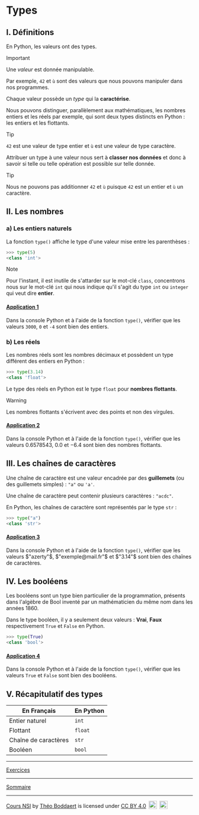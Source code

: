 # Types

## I. Définitions

En Python, les valeurs ont des types. 

> [!IMPORTANT]
> Une *valeur* est donnée manipulable.

Par exemple, `42` et `ù` sont des valeurs que nous pouvons manipuler dans nos programmes.

Chaque valeur possède un *type* qui la **caractérise**.

Nous pouvons distinguer, parallèlement aux mathématiques, les nombres entiers et les réels par exemple, qui sont deux types distincts en Python : les entiers et les flottants.

> [!TIP]
> `42` est une valeur de type entier et `ù` est une valeur de type caractère.

Attribuer un type à une valeur nous sert à **classer nos données** et donc à savoir si telle ou telle opération est possible sur telle donnée.

> [!TIP]
> Nous ne pouvons pas additionner `42` et `ù` puisque `42` est un entier et `ù` un caractère.

## II. Les nombres

### a) Les entiers naturels

La fonction `type()` affiche le type d'une valeur mise entre les parenthèses :

```python
>>> type(5)
<class 'int'>
```
> [!NOTE]
> Pour l'instant, il est inutile de s'attarder sur le mot-clé `class`, concentrons nous sur le mot-clé `int` qui nous indique qu'il s'agit du type `int` ou `integer` qui veut dire **entier**.

#### <ins>Application 1</ins>

Dans la console Python et à l'aide de la fonction `type()`, vérifier que les valeurs `3000`, `0` et `-4` sont bien des entiers.

### b) Les réels

Les nombres réels sont les nombres décimaux et possèdent un type différent des entiers en Python :

```python
>>> type(3.14)
<class 'float'>
```

Le type des réels en Python est le type ``float`` pour **nombres flottants**.

> [!WARNING]
> Les nombres flottants s'écrivent avec des points et non des virgules.

#### <ins>Application 2</ins>

Dans la console Python et à l'aide de la fonction `type()`, vérifier que les valeurs $`0.6578543`$, $`0.0`$ et $`-6.4`$ sont bien des nombres flottants.

## III. Les chaînes de caractères

Une chaîne de caractère est une valeur encadrée par des **guillemets** (ou des guillemets simples) : `"a"`  ou `'a'`.

Une chaîne de caractère peut contenir plusieurs caractères : `"acdc"`.

En Python, les chaînes de caractère sont représentés par le type ``str``  :

```python
>>> type("a")
<class 'str'>
```

#### <ins>Application 3</ins>

Dans la console Python et à l'aide de la fonction `type()`, vérifier que les valeurs $`"azerty"`$, $`"exemple@mail.fr"`$ et $`"3.14"`$ sont bien des chaînes de caractères.

## IV. Les booléens

Les booléens sont un type bien particulier de la programmation, présents dans l'algèbre de Bool inventé par un mathématicien du même nom dans les années 1860.

Dans le type booléen, il y a seulement deux valeurs : **Vrai**, **Faux** respectivement `True` et `False` en Python.

```python
>>> type(True)
<class 'bool'>
```

####  <ins>Application 4</ins>

Dans la console Python et à l'aide de la fonction `type()`, vérifier que les valeurs `True` et `False` sont bien des booléens.

## V. Récapitulatif des types

| En Français | En Python |
|----|----|
|Entier naturel | `int` |
| Flottant | `float` |
| Chaîne de caractères | `str` |
| Booléen | `bool` |

_________

[Exercices](./Exercices/Exercices_types.md)
_________

[Sommaire](./../../README.md)

___________

<p xmlns:cc="http://creativecommons.org/ns#" xmlns:dct="http://purl.org/dc/terms/"><a property="dct:title" rel="cc:attributionURL" href="https://github.com/boddaert/nsi">Cours NSI</a> by <a rel="cc:attributionURL dct:creator" property="cc:attributionName" href="https://github.com/boddaert">Théo Boddaert</a> is licensed under <a href="https://creativecommons.org/licenses/by/4.0/?ref=chooser-v1" target="_blank" rel="license noopener noreferrer" style="display:inline-block;">CC BY 4.0</a>  <img style="height:22px!important;margin-left:3px;vertical-align:text-bottom;" src="https://mirrors.creativecommons.org/presskit/icons/cc.svg?ref=chooser-v1" alt="">  <img style="height:22px!important;margin-left:3px;vertical-align:text-bottom;" src="https://mirrors.creativecommons.org/presskit/icons/by.svg?ref=chooser-v1" alt=""></p> 